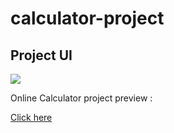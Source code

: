 # calculator-project

<h2>Project UI</h2>

<img src="https://raw.githubusercontent.com/amirhosseinbanaei/calculator-project/main/ui%20img.jpg" style="margin: 0 auto">

Online Calculator project preview :

<a href="https://elegant-booth-6b23e6.netlify.app/">Click here</a>

